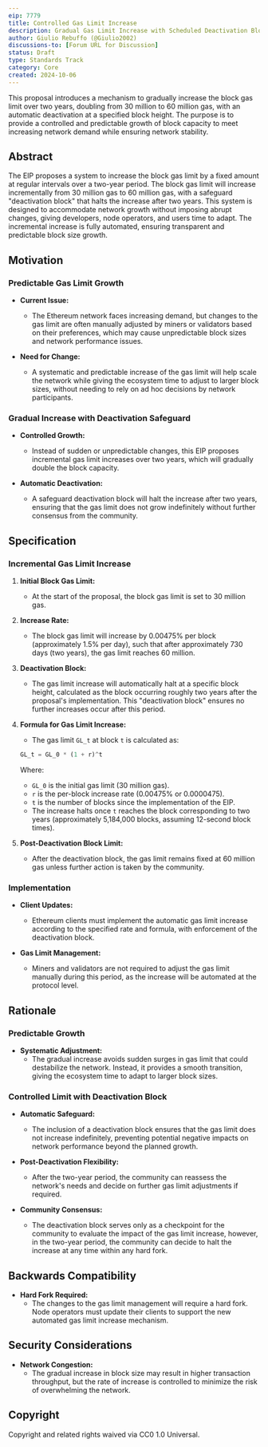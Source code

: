 ```yaml
---
eip: 7779
title: Controlled Gas Limit Increase
description: Gradual Gas Limit Increase with Scheduled Deactivation Block
author: Giulio Rebuffo (@Giulio2002)
discussions-to: [Forum URL for Discussion]
status: Draft
type: Standards Track
category: Core
created: 2024-10-06
---
```


This proposal introduces a mechanism to gradually increase the block gas limit over two years, doubling from 30 million to 60 million gas, with an automatic deactivation at a specified block height. The purpose is to provide a controlled and predictable growth of block capacity to meet increasing network demand while ensuring network stability.

## **Abstract**

The EIP proposes a system to increase the block gas limit by a fixed amount at regular intervals over a two-year period. The block gas limit will increase incrementally from 30 million gas to 60 million gas, with a safeguard "deactivation block" that halts the increase after two years. This system is designed to accommodate network growth without imposing abrupt changes, giving developers, node operators, and users time to adapt. The incremental increase is fully automated, ensuring transparent and predictable block size growth.

## **Motivation**

### **Predictable Gas Limit Growth**

- **Current Issue:**
  - The Ethereum network faces increasing demand, but changes to the gas limit are often manually adjusted by miners or validators based on their preferences, which may cause unpredictable block sizes and network performance issues.

- **Need for Change:**
  - A systematic and predictable increase of the gas limit will help scale the network while giving the ecosystem time to adjust to larger block sizes, without needing to rely on ad hoc decisions by network participants.

### **Gradual Increase with Deactivation Safeguard**

- **Controlled Growth:**
  - Instead of sudden or unpredictable changes, this EIP proposes incremental gas limit increases over two years, which will gradually double the block capacity.
  
- **Automatic Deactivation:**
  - A safeguard deactivation block will halt the increase after two years, ensuring that the gas limit does not grow indefinitely without further consensus from the community.

## **Specification**

### **Incremental Gas Limit Increase**

1. **Initial Block Gas Limit:**
   - At the start of the proposal, the block gas limit is set to 30 million gas.

2. **Increase Rate:**
   - The block gas limit will increase by 0.00475% per block (approximately 1.5% per day), such that after approximately 730 days (two years), the gas limit reaches 60 million.

3. **Deactivation Block:**
   - The gas limit increase will automatically halt at a specific block height, calculated as the block occurring roughly two years after the proposal's implementation. This "deactivation block" ensures no further increases occur after this period.

4. **Formula for Gas Limit Increase:**
   - The gas limit `GL_t` at block `t` is calculated as:
   ```python
   GL_t = GL_0 * (1 + r)^t
   ```
   Where:
   - `GL_0` is the initial gas limit (30 million gas).
   - `r` is the per-block increase rate (0.00475% or 0.0000475).
   - `t` is the number of blocks since the implementation of the EIP.
   - The increase halts once `t` reaches the block corresponding to two years (approximately 5,184,000 blocks, assuming 12-second block times).

5. **Post-Deactivation Block Limit:**
   - After the deactivation block, the gas limit remains fixed at 60 million gas unless further action is taken by the community.

### **Implementation**

- **Client Updates:**
  - Ethereum clients must implement the automatic gas limit increase according to the specified rate and formula, with enforcement of the deactivation block.
  
- **Gas Limit Management:**
  - Miners and validators are not required to adjust the gas limit manually during this period, as the increase will be automated at the protocol level.

## **Rationale**

### **Predictable Growth**

- **Systematic Adjustment:**
  - The gradual increase avoids sudden surges in gas limit that could destabilize the network. Instead, it provides a smooth transition, giving the ecosystem time to adapt to larger block sizes.

### **Controlled Limit with Deactivation Block**

- **Automatic Safeguard:**
  - The inclusion of a deactivation block ensures that the gas limit does not increase indefinitely, preventing potential negative impacts on network performance beyond the planned growth.

- **Post-Deactivation Flexibility:**
  - After the two-year period, the community can reassess the network's needs and decide on further gas limit adjustments if required.

- **Community Consensus:**
  - The deactivation block serves only as a checkpoint for the community to evaluate the impact of the gas limit increase, however, in the two-year period, the community can decide to halt the increase at any time within any hard fork.

## **Backwards Compatibility**

- **Hard Fork Required:**
  - The changes to the gas limit management will require a hard fork. Node operators must update their clients to support the new automated gas limit increase mechanism.



## **Security Considerations**

- **Network Congestion:**
  - The gradual increase in block size may result in higher transaction throughput, but the rate of increase is controlled to minimize the risk of overwhelming the network.


## **Copyright**

Copyright and related rights waived via CC0 1.0 Universal.

